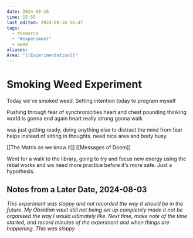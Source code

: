 ```yaml
---
date: 2024-08-16
time: 15:55
last_edited: 2024-09-16 16:47
tags:
  - resource
  - "#experiment"
  - weed
aliases: 
Area: "[[Experimentation]]"
---
```

# Smoking Weed Experiment
Today we've smoked weed.
Setting intention today to program myself

Pushing through fear of synchronicities
heart and chest pounding
thinking world is gonna end again
heart really strong
gonna walk

was just getting ready, doing anything else to distract the mind from fear helps
instead of sitting in thoughts. need nice area and body busy.

[[The Matrix as we know it]]
[[Messages of Doom]]

Went for a walk to the library, going to try and focus new energy
using the rebal works and we need more practice before it's more safe. Just a hypothesis.

## Notes from a Later Date, 2024-08-03
*This experiment was sloppy and not recorded the way it should be in the future. My Obsidian vault still not being set up completely made it not be organised the way I would ultimately like. Next time, make note of the time started, and record minutes of the experiment and when things are happening. This was sloppy*
